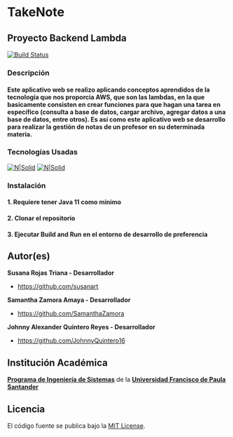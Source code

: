 # TakeNote
## Proyecto Backend Lambda

[![Build Status](https://travis-ci.org/joemccann/dillinger.svg?branch=master)](https://travis-ci.org/joemccann/dillinger)

### Descripción

#### Este aplicativo web se realizo aplicando conceptos aprendidos de la tecnología que nos proporcia AWS, que son las lambdas, en la que basicamente consisten en crear funciones para que hagan una tarea en específico (consulta a base de datos, cargar archivo, agregar datos a una base de datos, entre otros). Es así como este aplicativo web se desarrollo para realizar la gestión de notas de un profesor en su determinada materia.

### Tecnologías Usadas
[![N|Solid](https://www.vectorlogo.zone/logos/java/java-vertical.svg)](https://aws.amazon.com/es/lambda/)
[![N|Solid](https://www.vectorlogo.zone/logos/amazon_awslambda/amazon_awslambda-ar21.svg)](https://www.java.com/es/)

### Instalación

#### 1. Requiere tener Java 11 como minimo
#### 2. Clonar el repositorio
#### 3. Ejecutar Build and Run en el entorno de desarrollo de preferencia

## Autor(es)

**Susana Rojas Triana - Desarrollador**

-   <https://github.com/susanart>

**Samantha Zamora Amaya - Desarrollador**

-   <https://github.com/SamanthaZamora>

**Johnny Alexander Quintero Reyes - Desarrollador**

-   <https://github.com/JohnnyQuintero16>

## Institución Académica

**[Programa de Ingeniería de Sistemas]** de la **[Universidad Francisco de Paula Santander]**

[Programa de Ingeniería de Sistemas]: https://ingsistemas.cloud.ufps.edu.co/
[Universidad Francisco de Paula Santander]: https://ww2.ufps.edu.co/

## Licencia
El código fuente se publica bajo la [MIT License](https://github.com/Arquitectura-de-Software-UFPS-2022-I/Java-Desktop/blob/main/LICENSE).

